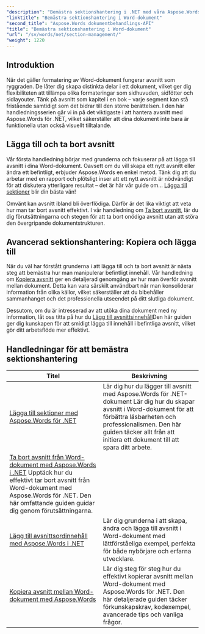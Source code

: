 ```yaml
---
"description": "Bemästra sektionshantering i .NET med våra Aspose.Words-handledningar. Lär dig lägga till, ta bort, kopiera och lägga till sektioner sömlöst i Word-dokument."
"linktitle": "Bemästra sektionshantering i Word-dokument"
"second_title": "Aspose.Words dokumentbehandlings-API"
"title": "Bemästra sektionshantering i Word-dokument"
"url": "/sv/words/net/section-management/"
"weight": 1220
---
```


## Introduktion

När det gäller formatering av Word-dokument fungerar avsnitt som ryggraden. De låter dig skapa distinkta delar i ett dokument, vilket ger dig flexibiliteten att tillämpa olika formateringar som sidhuvuden, sidfötter och sidlayouter. Tänk på avsnitt som kapitel i en bok – varje segment kan stå fristående samtidigt som det bidrar till den större berättelsen. I den här handledningsserien går vi in på det viktigaste i att hantera avsnitt med Aspose.Words för .NET, vilket säkerställer att dina dokument inte bara är funktionella utan också visuellt tilltalande.

## Lägga till och ta bort avsnitt

Vår första handledning börjar med grunderna och fokuserar på att lägga till avsnitt i dina Word-dokument. Oavsett om du vill skapa ett nytt avsnitt eller ändra ett befintligt, erbjuder Aspose.Words en enkel metod. Tänk dig att du arbetar med en rapport och plötsligt inser att ett nytt avsnitt är nödvändigt för att diskutera ytterligare resultat – det är här vår guide om... [Lägga till sektioner](./adding-sections/) blir din bästa vän! 

Omvänt kan avsnitt ibland bli överflödiga. Därför är det lika viktigt att veta hur man tar bort avsnitt effektivt. I vår handledning om [Ta bort avsnitt](./delete-sections-word-document/), lär du dig förutsättningarna och stegen för att ta bort onödiga avsnitt utan att störa den övergripande dokumentstrukturen. 

## Avancerad sektionshantering: Kopiera och lägga till

När du väl har förstått grunderna i att lägga till och ta bort avsnitt är nästa steg att bemästra hur man manipulerar befintligt innehåll. Vår handledning om [Kopiera avsnitt](./copy-sections-word-documents/) ger en detaljerad genomgång av hur man överför avsnitt mellan dokument. Detta kan vara särskilt användbart när man konsoliderar information från olika källor, vilket säkerställer att du bibehåller sammanhanget och det professionella utseendet på ditt slutliga dokument. 

Dessutom, om du är intresserad av att utöka dina dokument med ny information, låt oss titta på hur du [Lägg till avsnittsinnehåll](./append-section-word-content/)Den här guiden ger dig kunskapen för att smidigt lägga till innehåll i befintliga avsnitt, vilket gör ditt arbetsflöde mer effektivt.

 ## Handledningar för att bemästra sektionshantering
| Titel | Beskrivning |
| --- | --- |
| [Lägga till sektioner med Aspose.Words för .NET](./adding-sections/) | Lär dig hur du lägger till avsnitt med Aspose.Words för .NET-dokument Lär dig hur du skapar avsnitt i Word-dokument för att förbättra läsbarheten och professionalismen. Den här guiden täcker allt från att initiera ett dokument till att spara ditt arbete. |
| [Ta bort avsnitt från Word-dokument med Aspose.Words i .NET](./delete-sections-word-document/) Upptäck hur du effektivt tar bort avsnitt från Word-dokument med Aspose.Words för .NET. Den här omfattande guiden guidar dig genom förutsättningarna. |
| [Lägg till avsnittsordinnehåll med Aspose.Words i .NET](./append-section-word-content/) | Lär dig grunderna i att skapa, ändra och lägga till avsnitt i Word-dokument med lättförståeliga exempel, perfekta för både nybörjare och erfarna utvecklare. |
| [Kopiera avsnitt mellan Word-dokument med Aspose.Words](./copy-sections-word-documents/) | Lär dig steg för steg hur du effektivt kopierar avsnitt mellan Word-dokument med Aspose.Words för .NET. Den här detaljerade guiden täcker förkunskapskrav, kodexempel, avancerade tips och vanliga frågor. |
